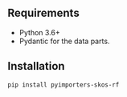 ## Requirements

- Python 3.6+
- Pydantic for the data parts.

## Installation

```
pip install pyimporters-skos-rf
```
